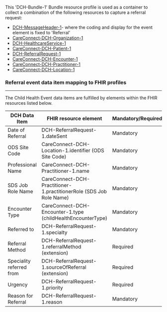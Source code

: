 This 'DCH-Bundle-1' Bundle resource profile is used as a container to collect a combination of the following resources to capture a referral request:

- [DCH-MessageHeader-1]- where the coding and display for the event element is fixed to 'Referral'
- [CareConnect-DCH-Organization-1]
- [DCH-HealthcareService-1]
- [CareConnect-DCH-Patient-1]
- [DCH-ReferralRequest-1]
- [CareConnect-DCH-Encounter-1]
- [CareConnect-DCH-Practitioner-1]
- [CareConnect-DCH-Location-1]

### Referral event data item mapping to FHIR profiles ###
----------
The Child Health Event data items are fulfilled by elements within the FHIR resources listed below.
                                                                                                   
| DCH Data Item                | FHIR resource element                                               | Mandatory/Required/Optional |
|------------------------------|---------------------------------------------------------------------|-----------------------------|
| Date of Referral             | DCH-ReferralRequest-1.dateSent                                      | Mandatory                   |
| ODS Site Code                | CareConnect-DCH-Location-1.identifier (ODS Site Code)               | Mandatory                   |
| Professional Name            | CareConnect-DCH-Practitioner-1.name                                 | Mandatory                   |
| SDS Job Role Name            | CareConnect-DCH-Practitioner-1.practitionerRole (SDS Job Role Name) | Mandatory                   |
| Encounter Type               | CareConnect-DCH-Encounter-1.type (childHealthEncounterType)         | Mandatory                   |
| Referred to                  | DCH-ReferralRequest-1.specialty                                     | Mandatory                   |
| Referral Method              | DCH-ReferralRequest-1.referralMethod (extension)                    | Required                    |
| Speciality referred from     | DCH-ReferralRequest-1.sourceOfReferral (extension)                  | Required                    |
| Urgency                      | DCH-ReferralRequest-1.priority                                      | Required                    |
| Reason for Referral          | DCH-ReferralRequest-1.reason                                        | Mandatory                   |

[DCH-MessageHeader-1]:dch-messageheader-1.html
[CareConnect-DCH-Organization-1]:careconnect-dch-organization-1.html
[CareConnect-DCH-Patient-1]:careconnect-dch-patient-1.html
[CareConnect-DCH-Encounter-1]:careconnect-dch-encounter-1.html
[CareConnect-DCH-Practitioner-1]:careconnect-dch-practitioner-1.html
[CareConnect-DCH-Location-1]:careconnect-dch-location-1.html
[DCH-ReferralRequest-1]:dch-referralrequest-1.html
[DCH-HealthcareService-1]:dch-healthcareservice-1.html